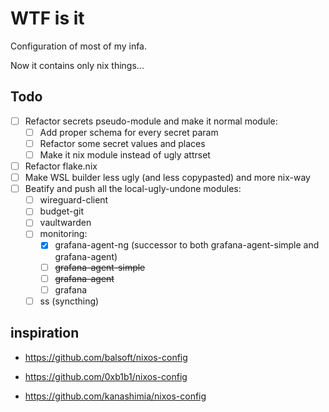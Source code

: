# WTF is it

Configuration of most of my infa.

Now it contains only nix things...

## Todo

- [ ] Refactor secrets pseudo-module and make it normal module:
  - [ ] Add proper schema for every secret param
  - [ ] Refactor some secret values and places
  - [ ] Make it nix module instead of ugly attrset
- [ ] Refactor flake.nix
- [ ] Make WSL builder less ugly (and less copypasted) and more nix-way
- [ ] Beatify and push all the local-ugly-undone modules:
  - [ ] wireguard-client
  - [ ] budget-git
  - [ ] vaultwarden
  - [ ] monitoring:
    - [x] grafana-agent-ng (successor to both grafana-agent-simple and grafana-agent)
    - [ ] ~~grafana-agent-simple~~
    - [ ] ~~grafana-agent~~
    - [ ] grafana
  - [ ] ss (syncthing)

## inspiration

- <https://github.com/balsoft/nixos-config>

- <https://github.com/0xb1b1/nixos-config>

- <https://github.com/kanashimia/nixos-config>
